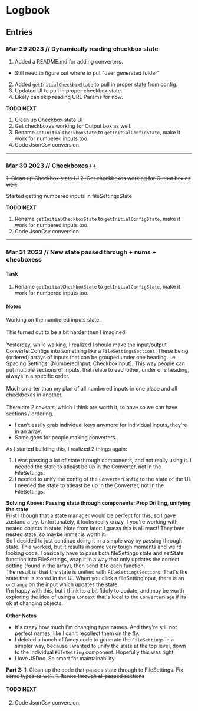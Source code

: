 # Logbook

## Entries

### Mar 29 2023 // Dynamically reading checkbox state

1. Added a README.md for adding converters.

- Still need to figure out where to put "user generated folder"

2. Added `getInitialCheckboxState` to pull in proper state from config.
3. Updated UI to pull in proper checkbox state.
4. Likely can skip reading URL Params for now.

**TODO NEXT**

1. Clean up Checkbox state UI
2. Get checkboxes working for Output box as well.
3. Rename `getInitialCheckboxState` to `getInitialConfigState`, make it work for numbered inputs too.
4. Code JsonCsv conversion.

---

### Mar 30 2023 // Checkboxes++

~~1. Clean up Checkbox state UI~~
~~2. Get checkboxes working for Output box as well.~~

Started getting numbered inputs in fileSettingsState

**TODO NEXT**

1. Rename `getInitialCheckboxState` to `getInitialConfigState`, make it work for numbered inputs too.
2. Code JsonCsv conversion.

---

### Mar 31 2023 // New state passed through + nums + checboxess

#### Task

1. Rename `getInitialCheckboxState` to `getInitialConfigState`, make it work for numbered inputs too.

#### Notes

Working on the numbered inputs state.
\
\
This turned out to be a bit harder then I imagined.
\
\
Yesterday, while walking, I realized I should make the input/output ConverterConfigs into something like a `FileSettingsSections`. These being (ordered) arrays of inputs that can be grouped under one heading. i.e Spacing Settings: [NumberedInput, CheckboxInput]. This way people can put multiple sections of inputs, that relate to eachother, under one heading, always in a specific order.
\
\
Much smarter than my plan of all numbered inputs in one place and all checkboxes in another.
\
\
There are 2 caveats, which I think are worth it, to have so we can have sections / ordering.

- I can't easily grab individual keys anymore for individual inputs, they're in an array.
- Same goes for people making converters.

As I started building this, I realized 2 things again:

1. I was passing a lot of state through components, and not really using it. I needed the state to atleast be up in the Converter, not in the FileSettings.
2. I needed to unify the config of the `ConverterConfig` to the state of the UI. I needed the state to atleast be up in the Converter, not in the FileSettings.

**Solving Above: Passing state through components: Prop Drilling, unifying the state**
\
First I though that a state manager would be perfect for this, so I gave zustand a try. Unfortunately, it looks really crazy if you're working with nested objects in state. Note from later: I guess this is all react! They hate nested state, so maybe immer is worth it.
\
So I decided to just continue doing it in a simple way by passing through state. This worked, but it results in some very tough moments and weird looking code. I basically have to pass both fileSettings state and setState function into FileSettings, wrap it in a way that only updates the correct setting (found in the array), then send it to each function.
\
The result is, that the state is unified with `FileSettingsSections`. That's the state that is stored in the UI. When you click a fileSettingInput, there is an `onChange` on the input which updates the state.
\
I'm happy with this, but i think its a bit fiddly to update, and may be worth exploring the idea of using a `Context` that's local to the `ConverterPage` if its ok at changing objects.
\
\
**Other Notes**
- It's crazy how much I'm changing type names. And they're still not perfect names, like I can't recollect them on the fly.
- I deleted a bunch of fancy code to generate the `FileSettings` in a simpler way, because I wanted to unify the state at the top level, down to the individual `FileSetting` component. Hopefully this was right.
- I love JSDoc. So smart for maintainability.


**Part 2:**
~~1. Clean up the code that passes state through to FileSettings. Fix some types as well.~~
   ~~1. Iterate through all passed sections~~
#### TODO NEXT

2. Code JsonCsv conversion.
